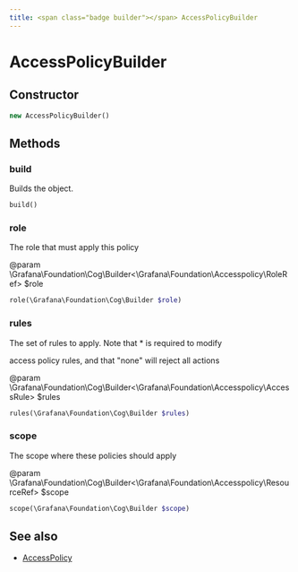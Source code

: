 ```yaml
---
title: <span class="badge builder"></span> AccessPolicyBuilder
---
```

# <span class="badge builder"></span> AccessPolicyBuilder

## Constructor

```php
new AccessPolicyBuilder()
```
## Methods

### <span class="badge object-method"></span> build

Builds the object.

```php
build()
```

### <span class="badge object-method"></span> role

The role that must apply this policy

@param \Grafana\Foundation\Cog\Builder<\Grafana\Foundation\Accesspolicy\RoleRef> $role

```php
role(\Grafana\Foundation\Cog\Builder $role)
```

### <span class="badge object-method"></span> rules

The set of rules to apply.  Note that * is required to modify

access policy rules, and that "none" will reject all actions

@param \Grafana\Foundation\Cog\Builder<\Grafana\Foundation\Accesspolicy\AccessRule> $rules

```php
rules(\Grafana\Foundation\Cog\Builder $rules)
```

### <span class="badge object-method"></span> scope

The scope where these policies should apply

@param \Grafana\Foundation\Cog\Builder<\Grafana\Foundation\Accesspolicy\ResourceRef> $scope

```php
scope(\Grafana\Foundation\Cog\Builder $scope)
```

## See also

 * <span class="badge object-type-class"></span> [AccessPolicy](./object-AccessPolicy.md)
